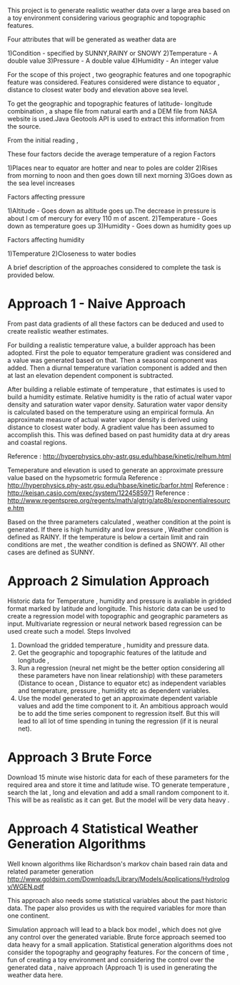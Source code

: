 This project is to generate realistic weather data over a large area based on a toy environment considering various geographic and topographic features.

Four attributes that will be generated as weather data are

1)Condition - specified by SUNNY,RAINY or SNOWY
2)Temperature - A double value
3)Pressure - A double value
4)Humidity - An integer value

For the scope of this project , two geographic features and one topographic feature was considered. Features considered were distance to equator , distance to closest water body and elevation above sea level.

To get the geographic and topographic features of latitude- longitude combination , a shape file from natural earth and a DEM file from NASA website is used.Java Geotools API is used to extract this information from the source. 

From the initial reading , 

These four factors decide the average temperature of a region
Factors 

1)Places near to equator are hotter and near to poles are colder
2)Rises from morning to noon and then goes down till next morning
3)Goes down as the sea level increases

Factors affecting pressure

1)Altitude - Goes down as altitude goes up.The decrease in pressure is about l cm of
mercury for every 110 m of ascent. 
2)Temperature - Goes down as temperature goes up
3)Humidity - Goes down as humidity goes up

Factors affecting humidity

1)Temperature
2)Closeness to water bodies

A brief description of the approaches considered to complete the task is provided below. 

Approach 1 - Naive Approach
==================================================

From past data gradients of all these factors can be deduced and used to create realistic weather estimates.

For building a realistic temperature value, a builder approach has been adopted. First the pole to equator temperature gradient was considered and a value was generated based on that. Then a seasonal component was added. Then a diurnal temperature variation component is added and then at last an elevation dependent component is subtracted.

After building a reliable estimate of temperature , that estimates is used to build a humidity estimate. Relative humidity is the ratio of actual water vapor density and saturation water vapor density. Saturation water vapor density is calculated based on the temperature using an empirical formula. An approximate measure of actual water vapor density is derived using distance to closest water body. A gradient value has been assumed to accomplish this. This was defined based on past humidity data at dry areas and coastal regions.

Reference : http://hyperphysics.phy-astr.gsu.edu/hbase/kinetic/relhum.html

Temeperature and elevation is used to generate an approximate pressure value based on the hypsometric formula
Reference : http://hyperphysics.phy-astr.gsu.edu/hbase/kinetic/barfor.html
Reference : http://keisan.casio.com/exec/system/1224585971
Reference : http://www.regentsprep.org/regents/math/algtrig/atp8b/exponentialresource.htm

Based on the three parameters calculated , weather condition at the point is generated. If there is high humidity and low pressure , Weather condition is defined as RAINY. If the temperature is below a certain limit and rain conditions are met , the weather condition is defined as SNOWY. All other cases are defined as SUNNY. 



Approach 2 Simulation Approach
==================================================

Historic data for Temperature , humidity and pressure is avaliable in gridded format marked by latitude and longitude. 
This historic data can be used to create a regression model with topographic and geographic parameters as input.
Multivariate regression or neural network based regression can be used create such a model.
Steps Involved

1) Download the gridded temperature , humidity and pressure data.
2) Get the geographic and topographic features of the latitude and longitude ,
3) Run a regression (neural net might be the better option considering all these parameters have non linear relationship) with these parameters (Distance to ocean , Distance to equator etc) as independent variables and temperature, pressure , humidity etc as dependent variables.  
4) Use the model generated to  get an approximate dependent variable values and add the time component to it. An ambitious approach would be to add the time series component to regression itself. But this will lead to all lot of time spending in tuning the regression (if it is neural net).


Approach 3 Brute Force
===================================================

Download 15 minute wise historic data for each of these parameters for the required area and store it time and latitude wise.
TO generate temperature , search the lat , long and elevation and add a small random component to it. This will be as realistic as it can get.
But the model will be very data heavy .

Approach 4 Statistical Weather Generation Algorithms
=====================================================
Well known algorithms like Richardson's markov chain based rain data  and related parameter generation
http://www.goldsim.com/Downloads/Library/Models/Applications/Hydrology/WGEN.pdf

This approach also needs some statistical variables about the past historic data. The paper also provides us with the required variables for more than one continent.

 Simulation approach will lead to a black box model , which does not give any control over the generated variable.  Brute force approach seemed too data heavy for a small application.  Statistical generation algorithms does not consider the topography and geography features. For the concern of time , fun of creating a toy environment and considering the control over the generated data , naive approach (Approach 1) is used in generating the weather data here.






 